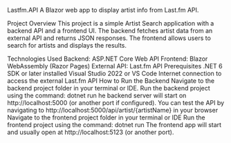 Lastfm.API
A Blazor web app to display artist info from Last.fm API.

Project Overview
This project is a simple Artist Search application with a backend API and a frontend UI.
The backend fetches artist data from an external API and returns JSON responses.
The frontend allows users to search for artists and displays the results.

Technologies Used
Backend: ASP.NET Core Web API
Frontend: Blazor WebAssembly (Razor Pages)
External API: Last.fm API
Prerequisites
.NET 6 SDK or later installed
Visual Studio 2022 or VS Code
Internet connection to access the external Last.fm API
How to Run the Backend
Navigate to the backend project folder in your terminal or IDE.
Run the backend project using the command:
dotnet run
he backend server will start on http://localhost:5000 (or another port if configured).
You can test the API by navigating to http://localhost:5000/api/artist/{artistName} in your browser
Navigate to the frontend project folder in your terminal or IDE Run the frontend project using the command: dotnet run The frontend app will start and usually open at http://localhost:5123 (or another port).
